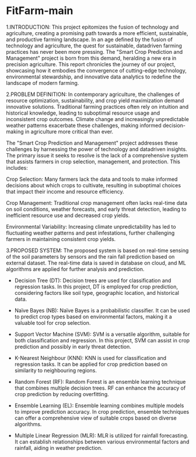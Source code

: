 # FitFarm-main
 
1.INTRODUCTION: 
This project epitomizes the fusion of technology and agriculture,
creating a promising path towards a more efficient, sustainable,
and productive farming landscape. In an age defined by the fusion
of technology and agriculture, the quest for sustainable, datadriven farming practices has never been more pressing. The
"Smart Crop Prediction and Management" project is born from
this demand, heralding a new era in precision agriculture. This
report chronicles the journey of our project, showcasing how it
embodies the convergence of cutting-edge technology,
environmental stewardship, and innovative data analytics to
redefine the landscape of modern farming. 

2.PROBLEM DEFINITION:
In contemporary agriculture, the challenges of resource
optimization, sustainability, and crop yield maximization demand
innovative solutions. Traditional farming practices often rely on
intuition and historical knowledge, leading to suboptimal resource
usage and inconsistent crop outcomes. Climate change and
increasingly unpredictable weather patterns exacerbate these
challenges, making informed decision-making in agriculture more
critical than ever.

The "Smart Crop Prediction and Management" project addresses
these challenges by harnessing the power of technology and datadriven insights. The primary issue it seeks to resolve is the lack of
a comprehensive system that assists farmers in crop selection,
management, and protection. This includes:

Crop Selection: Many farmers lack the data and tools to make
informed decisions about which crops to cultivate, resulting in
suboptimal choices that impact their income and resource
efficiency.

Crop Management: Traditional crop management often lacks
real-time data on soil conditions, weather forecasts, and early
threat detection, leading to inefficient resource use and decreased
crop yields.

Environmental Variability: Increasing climate unpredictability
has led to fluctuating weather patterns and pest infestations,
further challenging farmers in maintaining consistent crop yields.

3.PROPOSED SYSTEM:
The proposed system is based on real-time sensing of the soil
parameters by sensors and the rain fall prediction based on external
dataset. The real-time data is saved in database on cloud, and ML
algorithms are applied for further analysis and prediction.

* Decision Tree (DT): Decision trees are used for
classification and regression tasks. In this project, DT is
employed for crop prediction, considering factors like
soil type, geographic location, and historical data.

* Naïve Bayes (NB): Naïve Bayes is a probabilistic
classifier. It can be used to predict crop types based on
environmental factors, making it a valuable tool for crop
selection.

* Support Vector Machine (SVM): SVM is a versatile
algorithm, suitable for both classification and regression.
In this project, SVM can assist in crop prediction and
possibly in early threat detection.

* K-Nearest Neighbour (KNN): KNN is used for
classification and regression tasks. It can be applied for
crop prediction based on similarity to neighbouring
regions.

* Random Forest (RF): Random Forest is an ensemble
learning technique that combines multiple decision trees.
RF can enhance the accuracy of crop prediction by
reducing overfitting.

* Ensemble Learning (EL): Ensemble learning combines
multiple models to improve prediction accuracy. In crop
prediction, ensemble techniques can offer a
comprehensive view of suitable crops based on diverse
algorithms.

* Multiple Linear Regression (MLR): MLR is utilized for
rainfall forecasting. It can establish relationships
between various environmental factors and rainfall,
aiding in weather prediction.

